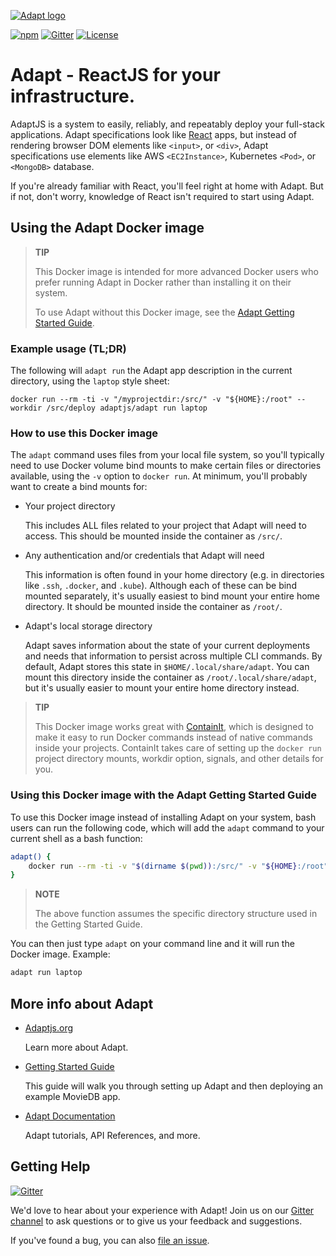 [![Adapt logo](https://adaptjs.org/img/logo_lockup.svg)](https://adaptjs.org)

[![npm](https://img.shields.io/npm/v/@adpt/cli?color=blue)](https://www.npmjs.com/package/@adpt/cli)
[![Gitter](https://badges.gitter.im/UnboundedSystems/Adapt.svg)](https://gitter.im/UnboundedSystems/Adapt)
[![License](https://img.shields.io/github/license/unboundedsystems/adapt)](https://opensource.org/licenses/Apache-2.0)

# Adapt - ReactJS for your infrastructure.

AdaptJS is a system to easily, reliably, and repeatably deploy your full-stack applications.  Adapt specifications look like [React](https://reactjs.org) apps, but instead of rendering browser DOM elements like `<input>`, or `<div>`, Adapt specifications use elements like AWS `<EC2Instance>`, Kubernetes `<Pod>`, or `<MongoDB>` database.

If you're already familiar with React, you'll feel right at home with Adapt.
But if not, don't worry, knowledge of React isn't required to start using Adapt.

## Using the Adapt Docker image

> **TIP**
>
> This Docker image is intended for more advanced Docker users who prefer running Adapt in Docker rather than installing it on their system.
>
> To use Adapt without this Docker image, see the [Adapt Getting Started Guide](https://adaptjs.org/docs/getting_started).

### Example usage (TL;DR)

The following will `adapt run` the Adapt app description in the current directory, using the `laptop` style sheet:

```console
docker run --rm -ti -v "/myprojectdir:/src/" -v "${HOME}:/root" --workdir /src/deploy adaptjs/adapt run laptop
```

### How to use this Docker image

The `adapt` command uses files from your local file system, so you'll typically need to use Docker volume bind mounts to make certain files or directories available, using the `-v` option to `docker run`.
At minimum, you'll probably want to create a bind mounts for:

* Your project directory

    This includes ALL files related to your project that Adapt will need to access.
    This should be mounted inside the container as `/src/`.

* Any authentication and/or credentials that Adapt will need

    This information is often found in your home directory (e.g. in directories like `.ssh`, `.docker`, and `.kube`).
    Although each of these can be bind mounted separately, it's usually easiest to bind mount your entire home directory.
    It should be mounted inside the container as `/root/`.

* Adapt's local storage directory

    Adapt saves information about the state of your current deployments and needs that information to persist across multiple CLI commands.
    By default, Adapt stores this state in `$HOME/.local/share/adapt`.
    You can mount this directory inside the container as `/root/.local/share/adapt`, but it's usually easier to mount your entire home directory instead.

> **TIP**
>
> This Docker image works great with [ContainIt](https://github.com/unboundedsystems/containit), which is designed to make it easy to run Docker commands instead of native commands inside your projects.
> ContainIt takes care of setting up the `docker run` project directory mounts, workdir option, signals, and other details for you.

### Using this Docker image with the Adapt Getting Started Guide

To use this Docker image instead of installing Adapt on your system, bash users can run the following code, which will add the `adapt` command to your current shell as a bash function:

```bash
adapt() {
    docker run --rm -ti -v "$(dirname $(pwd)):/src/" -v "${HOME}:/root" --workdir /src/deploy adaptjs/adapt "$@"
}
```

> **NOTE**
>
> The above function assumes the specific directory structure used in the Getting Started Guide.

You can then just type `adapt` on your command line and it will run the Docker image.
Example:

```bash
adapt run laptop
```

## More info about Adapt

* [Adaptjs.org](https://adaptjs.org)

    Learn more about Adapt.

* [Getting Started Guide](https://adaptjs.org/docs/getting_started)

    This guide will walk you through setting up Adapt and then deploying an example MovieDB app.

* [Adapt Documentation](https://adaptjs.org/docs)

    Adapt tutorials, API References, and more.

## Getting Help

[![Gitter](https://badges.gitter.im/UnboundedSystems/Adapt.svg)](https://gitter.im/UnboundedSystems/Adapt)

We'd love to hear about your experience with Adapt!
Join us on our [Gitter channel](https://gitter.im/UnboundedSystems/Adapt) to ask questions or to give us your feedback and suggestions.

If you've found a bug, you can also [file an issue](https://gitlab.com/unboundedsystems/adapt/issues).
